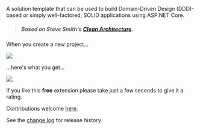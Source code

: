 [GitHubRepoPullRequestsURL]: https://github.com/GregTrevellick/CleanArchitecture/pulls

A solution template that can be used to build Domain-Driven Design (DDD)-based or simply well-factored, SOLID applications using ASP.NET Core. 

>##### Based on Steve Smith's [Clean Architecture](https://github.com/ardalis/CleanArchitecture).

When you create a new project...

![](screen0.png)

...here's what you get...

![](screen1.png)

If you like this **free** extension please take just a few seconds to give it a rating.

Contributions welcome [here][GitHubRepoPullRequestsURL].

See the [change log](CHANGELOG.md) for release history.
